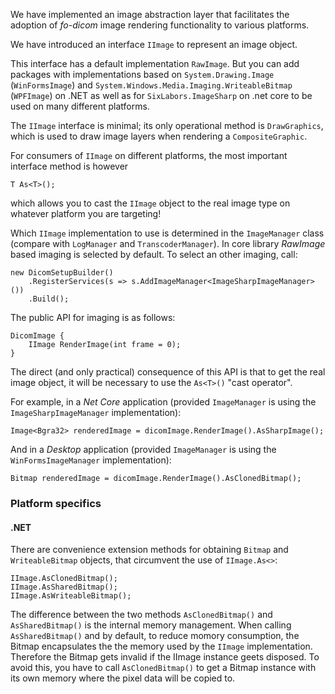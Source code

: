 We have implemented an image abstraction layer that facilitates the adoption of *fo-dicom* image rendering functionality to various platforms.

We have introduced an interface `IImage` to represent an image object. 

This interface has a default implementation `RawImage`. But you can add packages with implementations based on `System.Drawing.Image` (`WinFormsImage`) and `System.Windows.Media.Imaging.WriteableBitmap` (`WPFImage`) on .NET as well as for `SixLabors.ImageSharp` on .net core to be used on many different platforms.

The `IImage` interface is minimal; its only operational method is `DrawGraphics`, which is used to draw image layers when rendering a `CompositeGraphic`. 

For consumers of `IImage` on different platforms, the most important interface method is however

    T As<T>();

which allows you to cast the `IImage` object to the real image type on whatever platform you are targeting!

Which `IImage` implementation to use is determined in the `ImageManager` class (compare with `LogManager` and `TranscoderManager`). In core library *RawImage* based imaging is selected by default. To select an other imaging, call:

    new DicomSetupBuilder()
        .RegisterServices(s => s.AddImageManager<ImageSharpImageManager>())
        .Build();

The public API for imaging is as follows:

```DicomImage {```<br />
```    IImage RenderImage(int frame = 0);```<br />
``` } ```<br />

The direct (and only practical) consequence of this API is that to get the real image object, it will be necessary to use the `As<T>()` "cast operator".

For example, in a *Net Core* application (provided `ImageManager` is using the `ImageSharpImageManager` implementation):

    Image<Bgra32> renderedImage = dicomImage.RenderImage().AsSharpImage();

And in a *Desktop* application (provided `ImageManager` is using the `WinFormsImageManager` implementation):

    Bitmap renderedImage = dicomImage.RenderImage().AsClonedBitmap();


### Platform specifics

#### .NET
There are convenience extension methods for obtaining `Bitmap` and `WriteableBitmap` objects, that circumvent the use of `IImage.As<>`:

    IImage.AsClonedBitmap();
    IImage.AsSharedBitmap();
    IImage.AsWriteableBitmap();

The difference between the two methods `AsClonedBitmap()` and `AsSharedBitmap()` is the internal memory management. When calling `AsSharedBitmap()` and by default, to reduce momory consumption, the Bitmap encapsulates the the memory used by the `IImage` implementation. Therefore the Bitmap gets invalid if the IImage instance geets disposed. To avoid this, you have to call `AsClonedBitmap()` to get a Bitmap instance with its own memory where the pixel data will be copied to.

